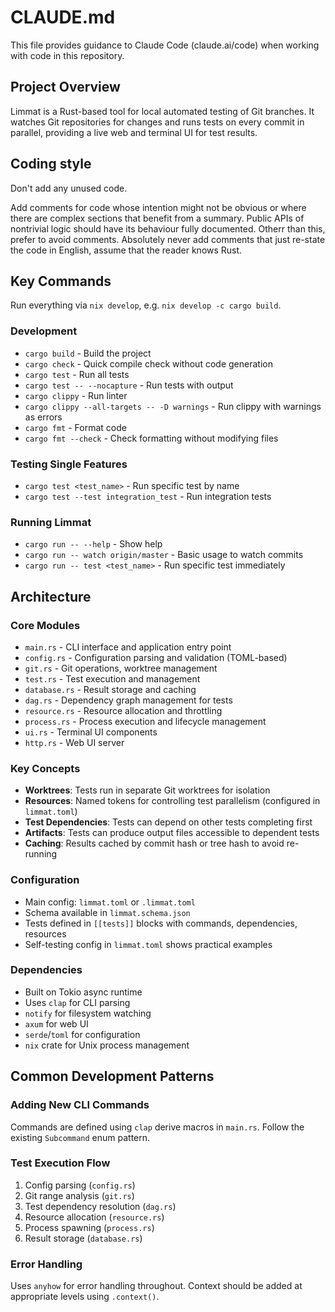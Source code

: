# CLAUDE.md

This file provides guidance to Claude Code (claude.ai/code) when working with code in this repository.

## Project Overview

Limmat is a Rust-based tool for local automated testing of Git branches. It watches Git repositories for changes and runs tests on every commit in parallel, providing a live web and terminal UI for test results.

## Coding style

Don't add any unused code.

Add comments for code whose intention might not be obvious or where there are
complex sections that benefit from a summary. Public APIs of nontrivial logic
should have its behaviour fully documented. Otherr than this, prefer to avoid
comments. Absolutely never add comments that just re-state the code in English,
assume that the reader knows Rust.

## Key Commands

Run everything via `nix develop`, e.g. `nix develop -c cargo build`.

### Development
- `cargo build` - Build the project
- `cargo check` - Quick compile check without code generation
- `cargo test` - Run all tests
- `cargo test -- --nocapture` - Run tests with output
- `cargo clippy` - Run linter
- `cargo clippy --all-targets -- -D warnings` - Run clippy with warnings as errors
- `cargo fmt` - Format code
- `cargo fmt --check` - Check formatting without modifying files

### Testing Single Features
- `cargo test <test_name>` - Run specific test by name
- `cargo test --test integration_test` - Run integration tests

### Running Limmat
- `cargo run -- --help` - Show help
- `cargo run -- watch origin/master` - Basic usage to watch commits
- `cargo run -- test <test_name>` - Run specific test immediately

## Architecture

### Core Modules
- `main.rs` - CLI interface and application entry point
- `config.rs` - Configuration parsing and validation (TOML-based)
- `git.rs` - Git operations, worktree management
- `test.rs` - Test execution and management
- `database.rs` - Result storage and caching
- `dag.rs` - Dependency graph management for tests
- `resource.rs` - Resource allocation and throttling
- `process.rs` - Process execution and lifecycle management
- `ui.rs` - Terminal UI components
- `http.rs` - Web UI server

### Key Concepts
- **Worktrees**: Tests run in separate Git worktrees for isolation
- **Resources**: Named tokens for controlling test parallelism (configured in `limmat.toml`)
- **Test Dependencies**: Tests can depend on other tests completing first
- **Artifacts**: Tests can produce output files accessible to dependent tests
- **Caching**: Results cached by commit hash or tree hash to avoid re-running

### Configuration
- Main config: `limmat.toml` or `.limmat.toml`
- Schema available in `limmat.schema.json`
- Tests defined in `[[tests]]` blocks with commands, dependencies, resources
- Self-testing config in `limmat.toml` shows practical examples

### Dependencies
- Built on Tokio async runtime
- Uses `clap` for CLI parsing
- `notify` for filesystem watching
- `axum` for web UI
- `serde`/`toml` for configuration
- `nix` crate for Unix process management

## Common Development Patterns

### Adding New CLI Commands
Commands are defined using `clap` derive macros in `main.rs`. Follow the existing `Subcommand` enum pattern.

### Test Execution Flow
1. Config parsing (`config.rs`)
2. Git range analysis (`git.rs`) 
3. Test dependency resolution (`dag.rs`)
4. Resource allocation (`resource.rs`)
5. Process spawning (`process.rs`)
6. Result storage (`database.rs`)

### Error Handling
Uses `anyhow` for error handling throughout. Context should be added at appropriate levels using `.context()`.